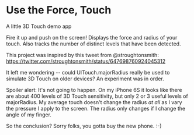 # Use the Force, Touch
A little 3D Touch demo app

Fire it up and push on the screen!  Displays the force and radius of your touch.  Also tracks the number of distinct levels that have been detected.

This project was inspired by this tweet from @stroughtonsmith:
https://twitter.com/stroughtonsmith/status/647698760924045312

It left me wondering -- could UITouch.majorRadius really be used to simulate 3D Touch on older devices?  An experiment was in order.

Spoiler alert: It's not going to happen.  On my iPhone 6S it looks like there are about 400 levels of 3D Touch sensitivity, but only 2 or 3 useful levels of majorRadius.  My average touch doesn't change the radius *at all* as I vary the pressure I apply to the screen.  The radius only changes if I change the angle of my finger.

So the conclusion?  Sorry folks, you gotta buy the new phone.  :-)
